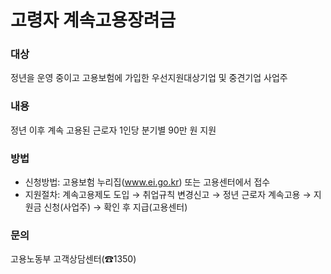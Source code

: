 # 고령자 계속고용장려금

### 대상

정년을 운영 중이고 고용보험에 가입한 우선지원대상기업 및 중견기업 사업주

### 내용

정년 이후 계속 고용된 근로자 1인당 분기별 90만 원 지원

### 방법

- 신청방법: 고용보험 누리집(www.ei.go.kr) 또는 고용센터에서 접수
- 지원절차: 계속고용제도 도입 → 취업규칙 변경신고 → 정년 근로자 계속고용 → 지원금 신청(사업주) → 확인 후 지급(고용센터)

### 문의

고용노동부 고객상담센터(☎1350)
